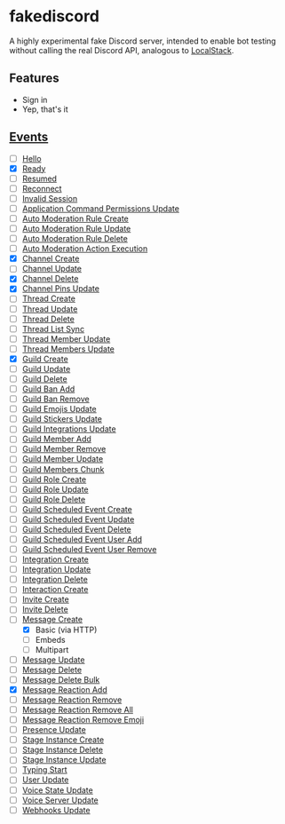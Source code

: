 # fakediscord

A highly experimental fake Discord server, intended to enable bot testing without calling the real Discord API,
analogous to [LocalStack](https://github.com/localstack/localstack).

## Features
- Sign in
- Yep, that's it

## [Events](https://discord.com/developers/docs/topics/gateway#commands-and-events-gateway-events)

- [ ] [Hello](https://discord.com/developers/docs/topics/gateway#hello)
- [x] [Ready](https://discord.com/developers/docs/topics/gateway#ready)
- [ ] [Resumed](https://discord.com/developers/docs/topics/gateway#resumed)
- [ ] [Reconnect](https://discord.com/developers/docs/topics/gateway#reconnect)
- [ ] [Invalid Session](https://discord.com/developers/docs/topics/gateway#invalid-session)
- [ ] [Application Command Permissions Update](https://discord.com/developers/docs/topics/gateway#application-command-permissions-update)
- [ ] [Auto Moderation Rule Create](https://discord.com/developers/docs/topics/gateway#auto-moderation-rule-create)
- [ ] [Auto Moderation Rule Update](https://discord.com/developers/docs/topics/gateway#auto-moderation-rule-update)
- [ ] [Auto Moderation Rule Delete](https://discord.com/developers/docs/topics/gateway#auto-moderation-rule-delete)
- [ ] [Auto Moderation Action Execution](https://discord.com/developers/docs/topics/gateway#auto-moderation-action-execution)
- [x] [Channel Create](https://discord.com/developers/docs/topics/gateway#channel-create)
- [ ] [Channel Update](https://discord.com/developers/docs/topics/gateway#channel-update)
- [x] [Channel Delete](https://discord.com/developers/docs/topics/gateway#channel-delete)
- [x] [Channel Pins Update](https://discord.com/developers/docs/topics/gateway#channel-pins-update)
- [ ] [Thread Create](https://discord.com/developers/docs/topics/gateway#thread-create)
- [ ] [Thread Update](https://discord.com/developers/docs/topics/gateway#thread-update)
- [ ] [Thread Delete](https://discord.com/developers/docs/topics/gateway#thread-delete)
- [ ] [Thread List Sync](https://discord.com/developers/docs/topics/gateway#thread-list-sync)
- [ ] [Thread Member Update](https://discord.com/developers/docs/topics/gateway#thread-member-update)
- [ ] [Thread Members Update](https://discord.com/developers/docs/topics/gateway#thread-members-update)
- [x] [Guild Create](https://discord.com/developers/docs/topics/gateway#guild-create)
- [ ] [Guild Update](https://discord.com/developers/docs/topics/gateway#guild-update)
- [ ] [Guild Delete](https://discord.com/developers/docs/topics/gateway#guild-delete)
- [ ] [Guild Ban Add](https://discord.com/developers/docs/topics/gateway#guild-ban-add)
- [ ] [Guild Ban Remove](https://discord.com/developers/docs/topics/gateway#guild-ban-remove)
- [ ] [Guild Emojis Update](https://discord.com/developers/docs/topics/gateway#guild-emojis-update)
- [ ] [Guild Stickers Update](https://discord.com/developers/docs/topics/gateway#guild-stickers-update)
- [ ] [Guild Integrations Update](https://discord.com/developers/docs/topics/gateway#guild-integrations-update)
- [ ] [Guild Member Add](https://discord.com/developers/docs/topics/gateway#guild-member-add)
- [ ] [Guild Member Remove](https://discord.com/developers/docs/topics/gateway#guild-member-remove)
- [ ] [Guild Member Update](https://discord.com/developers/docs/topics/gateway#guild-member-update)
- [ ] [Guild Members Chunk](https://discord.com/developers/docs/topics/gateway#guild-members-chunk)
- [ ] [Guild Role Create](https://discord.com/developers/docs/topics/gateway#guild-role-create)
- [ ] [Guild Role Update](https://discord.com/developers/docs/topics/gateway#guild-role-update)
- [ ] [Guild Role Delete](https://discord.com/developers/docs/topics/gateway#guild-role-delete)
- [ ] [Guild Scheduled Event Create](https://discord.com/developers/docs/topics/gateway#guild-scheduled-event-create)
- [ ] [Guild Scheduled Event Update](https://discord.com/developers/docs/topics/gateway#guild-scheduled-event-update)
- [ ] [Guild Scheduled Event Delete](https://discord.com/developers/docs/topics/gateway#guild-scheduled-event-delete)
- [ ] [Guild Scheduled Event User Add](https://discord.com/developers/docs/topics/gateway#guild-scheduled-event-user-add)
- [ ] [Guild Scheduled Event User Remove](https://discord.com/developers/docs/topics/gateway#guild-scheduled-event-user-remove)
- [ ] [Integration Create](https://discord.com/developers/docs/topics/gateway#integration-create)
- [ ] [Integration Update](https://discord.com/developers/docs/topics/gateway#integration-update)
- [ ] [Integration Delete](https://discord.com/developers/docs/topics/gateway#integration-delete)
- [ ] [Interaction Create](https://discord.com/developers/docs/topics/gateway#interaction-create)
- [ ] [Invite Create](https://discord.com/developers/docs/topics/gateway#invite-create)
- [ ] [Invite Delete](https://discord.com/developers/docs/topics/gateway#invite-delete)
- [ ] [Message Create](https://discord.com/developers/docs/topics/gateway#message-create)
  - [x] Basic (via HTTP)
  - [ ] Embeds
  - [ ] Multipart
- [ ] [Message Update](https://discord.com/developers/docs/topics/gateway#message-update)
- [ ] [Message Delete](https://discord.com/developers/docs/topics/gateway#message-delete)
- [ ] [Message Delete Bulk](https://discord.com/developers/docs/topics/gateway#message-delete-bulk)
- [x] [Message Reaction Add](https://discord.com/developers/docs/topics/gateway#message-reaction-add)
- [ ] [Message Reaction Remove](https://discord.com/developers/docs/topics/gateway#message-reaction-remove)
- [ ] [Message Reaction Remove All](https://discord.com/developers/docs/topics/gateway#message-reaction-remove-all)
- [ ] [Message Reaction Remove Emoji](https://discord.com/developers/docs/topics/gateway#message-reaction-remove-emoji)
- [ ] [Presence Update](https://discord.com/developers/docs/topics/gateway#presence-update)
- [ ] [Stage Instance Create](https://discord.com/developers/docs/topics/gateway#stage-instance-create)
- [ ] [Stage Instance Delete](https://discord.com/developers/docs/topics/gateway#stage-instance-delete)
- [ ] [Stage Instance Update](https://discord.com/developers/docs/topics/gateway#stage-instance-update)
- [ ] [Typing Start](https://discord.com/developers/docs/topics/gateway#typing-start)
- [ ] [User Update](https://discord.com/developers/docs/topics/gateway#user-update)
- [ ] [Voice State Update](https://discord.com/developers/docs/topics/gateway#voice-state-update)
- [ ] [Voice Server Update](https://discord.com/developers/docs/topics/gateway#voice-server-update)
- [ ] [Webhooks Update](https://discord.com/developers/docs/topics/gateway#webhooks-update)

